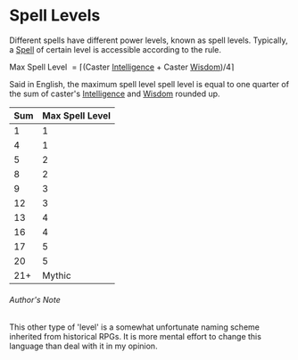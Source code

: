 # Spell Levels

Different spells have different power levels, known as spell levels. Typically, a [Spell](Spells/Levelled/Spell%20Index.md) of certain level is accessible according to the rule.

Max Spell Level $= \lceil($Caster [Intelligence](../Player%20Character%20Components/Chosen%20Statistics/Intelligence.md) + Caster [Wisdom](../Player%20Character%20Components/Chosen%20Statistics/Wisdom.md)$)/4\rceil$

Said in English, the maximum spell level spell level is equal to one quarter of the sum of caster's [Intelligence](../Player%20Character%20Components/Chosen%20Statistics/Intelligence.md) and [Wisdom](../Player%20Character%20Components/Chosen%20Statistics/Wisdom.md) rounded up.

| Sum | Max Spell Level |
| --- | --------------- |
| 1   | 1               |
| 4   | 1               |
| 5   | 2               |
| 8   | 2               |
| 9   | 3               |
| 12  | 3               |
| 13  | 4               |
| 16  | 4               |
| 17  | 5               |
| 20  | 5               |
| 21+ | Mythic          |

###### Author's Note
This other type of 'level' is a somewhat unfortunate naming scheme inherited from historical RPGs. It is more mental effort to change this language than deal with it in my opinion.